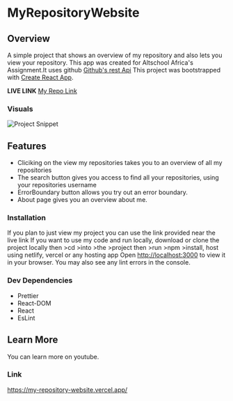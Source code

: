 # MyRepositoryWebsite

## Overview
A simple project that shows an overview of my repository and also lets you view your repository. This app was created for Altschool Africa's Assignment.It uses github
[Github's rest Api](https://docs.github.com/en/rest/repos/repos?apiVersion=2022-11-28#get-a-repository)
This project was bootstrapped with [Create React App](https://github.com/facebook/create-react-app).

**LIVE LINK** [My Repo Link](https://my-repository-website.vercel.app/)

### Visuals
![Project Snippet](C:\Users\HP\Desktop\myrepos?raw=true "Snippet")

## Features
- Cliciking on the view my repositories takes you to an overview of all my repositories 
- The search button gives you access to find all your repositories, using your repositories username
- ErrorBoundary button allows you try out an error boundary. 
- About page gives you an overview about me. 

### Installation
If you plan to just view my project you can use the link provided near the live link
If you want to use my code and run locally, download or clone the project locally then >cd >into >the >project then >run >npm >install, host using netlify, vercel or any hosting app
Open [http://localhost:3000](http://localhost:3000) to view it in your browser.
You may also see any lint errors in the console.

### Dev Dependencies 
- Prettier
- React-DOM
- React
- EsLint

## Learn More
You can learn more on youtube.


### Link
https://my-repository-website.vercel.app/

